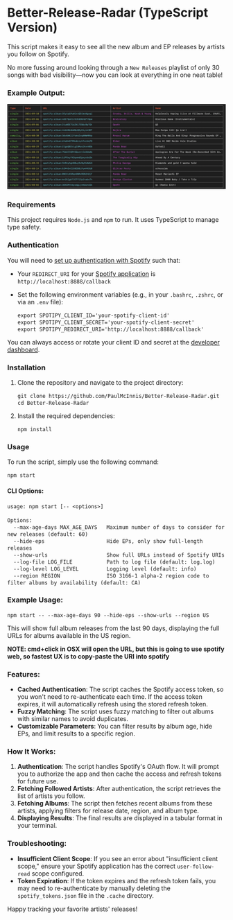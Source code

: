 # Better-Release-Radar (TypeScript Version)

This script makes it easy to see all the new album and EP releases by artists you follow on Spotify.

No more fussing around looking through a `New Releases` playlist of only 30 songs with bad visibility—now you can look at everything in one neat table!

### Example Output:

![Example](https://github.com/PaulMcInnis/Better-Release-Radar/blob/master/example.png)

### Requirements

This project requires `Node.js` and `npm` to run. It uses TypeScript to manage type safety.

### Authentication

You will need to [set up authentication with Spotify](https://developer.spotify.com/documentation/general/guides/authorization-guide/) such that:

- Your `REDIRECT_URI` for your [Spotify application](https://developer.spotify.com/dashboard/applications) is `http://localhost:8888/callback`
- Set the following environment variables (e.g., in your `.bashrc`, `.zshrc`, or via an `.env` file):

  ```
  export SPOTIPY_CLIENT_ID='your-spotify-client-id'
  export SPOTIPY_CLIENT_SECRET='your-spotify-client-secret'
  export SPOTIPY_REDIRECT_URI='http://localhost:8888/callback'
  ```

You can always access or rotate your client ID and secret at the [developer dashboard](https://developer.spotify.com/dashboard/).

### Installation

1. Clone the repository and navigate to the project directory:

   ```
   git clone https://github.com/PaulMcInnis/Better-Release-Radar.git
   cd Better-Release-Radar
   ```

2. Install the required dependencies:

   ```
   npm install
   ```

### Usage

To run the script, simply use the following command:

    npm start

#### CLI Options:

    usage: npm start [-- <options>]

    Options:
      --max-age-days MAX_AGE_DAYS   Maximum number of days to consider for new releases (default: 60)
      --hide-eps                    Hide EPs, only show full-length releases
      --show-urls                   Show full URLs instead of Spotify URIs
      --log-file LOG_FILE           Path to log file (default: log.log)
      --log-level LOG_LEVEL         Logging level (default: info)
      --region REGION               ISO 3166-1 alpha-2 region code to filter albums by availability (default: CA)

### Example Usage:

    npm start -- --max-age-days 90 --hide-eps --show-urls --region US

This will show full album releases from the last 90 days, displaying the full URLs for albums available in the US region.

**NOTE: cmd+click in OSX will open the URL, but this is going to use spotify web, so fastest UX is to copy-paste the URI into spotify**

### Features:

- **Cached Authentication**: The script caches the Spotify access token, so you won't need to re-authenticate each time. If the access token expires, it will automatically refresh using the stored refresh token.
- **Fuzzy Matching**: The script uses fuzzy matching to filter out albums with similar names to avoid duplicates.
- **Customizable Parameters**: You can filter results by album age, hide EPs, and limit results to a specific region.

### How It Works:

1. **Authentication**: The script handles Spotify's OAuth flow. It will prompt you to authorize the app and then cache the access and refresh tokens for future use.
2. **Fetching Followed Artists**: After authentication, the script retrieves the list of artists you follow.
3. **Fetching Albums**: The script then fetches recent albums from these artists, applying filters for release date, region, and album type.
4. **Displaying Results**: The final results are displayed in a tabular format in your terminal.

### Troubleshooting:

- **Insufficient Client Scope**: If you see an error about "insufficient client scope," ensure your Spotify application has the correct `user-follow-read` scope configured.
- **Token Expiration**: If the token expires and the refresh token fails, you may need to re-authenticate by manually deleting the `spotify_tokens.json` file in the `.cache` directory.

Happy tracking your favorite artists' releases!
